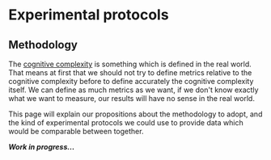 # Experimental protocols

## Methodology

The [cognitive complexity](cognitive-complexity.md) is something which is defined in the real world. That means at first that we should not try to define metrics relative to the cognitive complexity before to define accurately the cognitive complexity itself. We can define as much metrics as we want, if we don't know exactly what we want to measure, our results will have no sense in the real world. 

This page will explain our propositions about the methodology to adopt, and the kind of experimental protocols we could use to provide data which would be comparable between together.

***Work in progress...***
